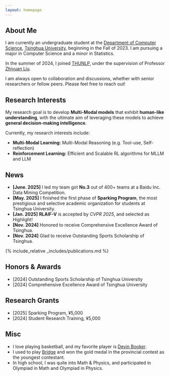 ```yaml
---
layout: homepage
---
```

## About Me

I am currently an undergraduate student at the [Department of Computer Science](https://www.cs.tsinghua.edu.cn/), [Tsinghua University](https://www.tsinghua.edu.cn/), beginning in the Fall of 2023. I am pursuing a major in Computer Science and a minor in Statistics.

In the summer of 2024, I joined [THUNLP](https://nlp.csai.tsinghua.edu.cn/), under the supervision of Professor [Zhiyuan Liu](https://nlp.csai.tsinghua.edu.cn/~lzy/).

I am always open to collaboration and discussions, whether with senior researchers or fellow peers. Please feel free to reach out!

## Research Interests

My research goal is to develop **Multi-Modal models** that exhibit **human-like understanding**, with the ultimate aim of leveraging these models to achieve **general decision-making intelligence**. 

Currently, my research interests include:

- **Multi-Modal Learning:**  Multi-Modal Reasoning (e.g. Tool-use, Self-reflection)
- **Reinforcement Learning:** Efficient and Scalable RL algorithms for MLLM and LLM

## News

- **[June. 2025]** I led my team got **No.3** out of 400+ teams at a Baidu Inc. Data Mining Competition.
- **[May. 2025]** I finished the first phase of **Sparking Program**, the most prestigious and selective academic organization for students at Tsinghua University.
- **[Jan. 2025]** **RLAIF-V** is accepted by *CVPR 2025*, and selected as Highlight!
- **[Nov. 2024]** Honored to receive Comprehensive Excellence Award of Tsinghua.
- **[Nov. 2024]** Glad to receive Outstanding Sports Scholarship of Tsinghua.

{% include_relative _includes/publications.md %}

## Honors & Awards

- [2024] Outstanding Sports Scholarship of Tsinghua University
- [2024] Comprehensive Excellence Award of Tsinghua University

## Research Grants

- [2025] Sparking Program, ¥5,000
- [2024] Student Research Training, ¥5,000

## Misc

- I love playing basketball, and my favorite player is [Devin Booker](https://x.com/devinbook?lang=en).
- I used to play [Bridge](https://en.wikipedia.org/wiki/Contract_bridge) and won the gold medal in the provincial contest as the youngest contestant.
- In high school, I was quite into Math & Physics, and participated in Olympiad in Math and Olympiad in Physics.

